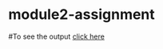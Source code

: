 # module2-assignment
#To see the output [click here](https://siddartha19.github.io/Coursera-HTML-CSS-and-JavaScript-for-Web-Developers/Assignments/module-2/index.html)

